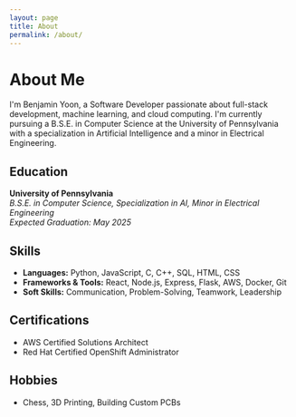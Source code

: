```yaml
---
layout: page
title: About
permalink: /about/
---
```


# About Me

I'm Benjamin Yoon, a Software Developer passionate about full-stack development, machine learning, and cloud computing. I'm currently pursuing a B.S.E. in Computer Science at the University of Pennsylvania with a specialization in Artificial Intelligence and a minor in Electrical Engineering.

## Education
**University of Pennsylvania**  
*B.S.E. in Computer Science, Specialization in AI, Minor in Electrical Engineering*  
*Expected Graduation: May 2025*

## Skills
- **Languages:** Python, JavaScript, C, C++, SQL, HTML, CSS
- **Frameworks & Tools:** React, Node.js, Express, Flask, AWS, Docker, Git
- **Soft Skills:** Communication, Problem-Solving, Teamwork, Leadership

## Certifications
- AWS Certified Solutions Architect
- Red Hat Certified OpenShift Administrator

## Hobbies
- Chess, 3D Printing, Building Custom PCBs
